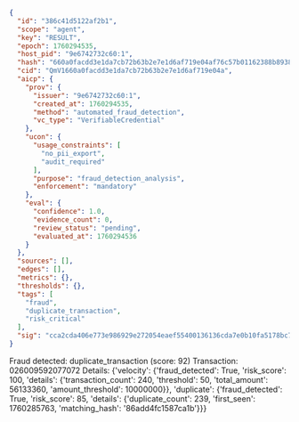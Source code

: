 ```json
{
  "id": "386c41d5122af2b1",
  "scope": "agent",
  "key": "RESULT",
  "epoch": 1760294535,
  "host_pid": "9e6742732c60:1",
  "hash": "660a0facdd3e1da7cb72b63b2e7e1d6af719e04af76c57b01162388b89385283",
  "cid": "QmV1660a0facdd3e1da7cb72b63b2e7e1d6af719e04a",
  "aicp": {
    "prov": {
      "issuer": "9e6742732c60:1",
      "created_at": 1760294535,
      "method": "automated_fraud_detection",
      "vc_type": "VerifiableCredential"
    },
    "ucon": {
      "usage_constraints": [
        "no_pii_export",
        "audit_required"
      ],
      "purpose": "fraud_detection_analysis",
      "enforcement": "mandatory"
    },
    "eval": {
      "confidence": 1.0,
      "evidence_count": 0,
      "review_status": "pending",
      "evaluated_at": 1760294536
    }
  },
  "sources": [],
  "edges": [],
  "metrics": {},
  "thresholds": {},
  "tags": [
    "fraud",
    "duplicate_transaction",
    "risk_critical"
  ],
  "sig": "cca2cda406e773e986929e272054eaef55400136136cda7e0b10fa5178bc7b9c"
}
```

Fraud detected: duplicate_transaction (score: 92)
Transaction: 026009592077072
Details: {'velocity': {'fraud_detected': True, 'risk_score': 100, 'details': {'transaction_count': 240, 'threshold': 50, 'total_amount': 56133360, 'amount_threshold': 10000000}}, 'duplicate': {'fraud_detected': True, 'risk_score': 85, 'details': {'duplicate_count': 239, 'first_seen': 1760285763, 'matching_hash': '86add4fc1587ca1b'}}}